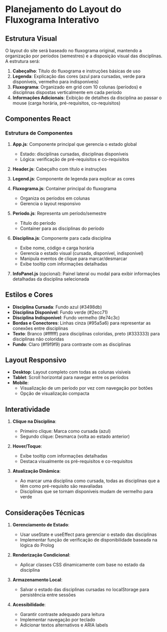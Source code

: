 # Planejamento do Layout do Fluxograma Interativo

## Estrutura Visual

O layout do site será baseado no fluxograma original, mantendo a organização por períodos (semestres) e a disposição visual das disciplinas. A estrutura será:

1. **Cabeçalho**: Título do fluxograma e instruções básicas de uso
2. **Legenda**: Explicação das cores (azul para cursadas, verde para disponíveis, vermelho para indisponíveis)
3. **Fluxograma**: Organizado em grid com 10 colunas (períodos) e disciplinas dispostas verticalmente em cada período
4. **Informações Adicionais**: Exibição de detalhes da disciplina ao passar o mouse (carga horária, pré-requisitos, co-requisitos)

## Componentes React

### Estrutura de Componentes

1. **App.js**: Componente principal que gerencia o estado global
   - Estado: disciplinas cursadas, disciplinas disponíveis
   - Lógica: verificação de pré-requisitos e co-requisitos

2. **Header.js**: Cabeçalho com título e instruções

3. **Legend.js**: Componente de legenda para explicar as cores

4. **Fluxograma.js**: Container principal do fluxograma
   - Organiza os períodos em colunas
   - Gerencia o layout responsivo

5. **Periodo.js**: Representa um período/semestre
   - Título do período
   - Container para as disciplinas do período

6. **Disciplina.js**: Componente para cada disciplina
   - Exibe nome, código e carga horária
   - Gerencia o estado visual (cursada, disponível, indisponível)
   - Manipula eventos de clique para marcar/desmarcar
   - Exibe tooltip com informações detalhadas

7. **InfoPanel.js** (opcional): Painel lateral ou modal para exibir informações detalhadas da disciplina selecionada

## Estilos e Cores

- **Disciplina Cursada**: Fundo azul (#3498db)
- **Disciplina Disponível**: Fundo verde (#2ecc71)
- **Disciplina Indisponível**: Fundo vermelho (#e74c3c)
- **Bordas e Conectores**: Linhas cinza (#95a5a6) para representar as conexões entre disciplinas
- **Texto**: Branco (#ffffff) para disciplinas coloridas, preto (#333333) para disciplinas não coloridas
- **Fundo**: Claro (#f9f9f9) para contraste com as disciplinas

## Layout Responsivo

- **Desktop**: Layout completo com todas as colunas visíveis
- **Tablet**: Scroll horizontal para navegar entre os períodos
- **Mobile**: 
  - Visualização de um período por vez com navegação por botões
  - Opção de visualização compacta

## Interatividade

1. **Clique na Disciplina**: 
   - Primeiro clique: Marca como cursada (azul)
   - Segundo clique: Desmarca (volta ao estado anterior)

2. **Hover/Toque**: 
   - Exibe tooltip com informações detalhadas
   - Destaca visualmente os pré-requisitos e co-requisitos

3. **Atualização Dinâmica**:
   - Ao marcar uma disciplina como cursada, todas as disciplinas que a têm como pré-requisito são reavaliadas
   - Disciplinas que se tornam disponíveis mudam de vermelho para verde

## Considerações Técnicas

1. **Gerenciamento de Estado**:
   - Usar useState e useEffect para gerenciar o estado das disciplinas
   - Implementar função de verificação de disponibilidade baseada na lógica do Prolog

2. **Renderização Condicional**:
   - Aplicar classes CSS dinamicamente com base no estado da disciplina

3. **Armazenamento Local**:
   - Salvar o estado das disciplinas cursadas no localStorage para persistência entre sessões

4. **Acessibilidade**:
   - Garantir contraste adequado para leitura
   - Implementar navegação por teclado
   - Adicionar textos alternativos e ARIA labels
